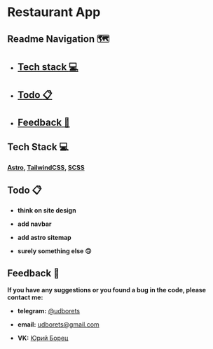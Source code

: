 # Restaurant App

<!-- **Personal [Yury's](https://github.com/udborets) portfolio website** -->

<!-- ## [Visit it!](https://udborets.vercel.app/) 👈 -->

## Readme Navigation 🗺️

- ## [Tech stack :computer:](#techstacklist)

<!-- - ## [Run locally :runner:](#runlocallylist) -->

- ## [Todo :clipboard:](#todolist)

- ## [Feedback :pray:](#feedbacklist)

<a id="techstacklist"></a>

## Tech Stack :computer:

**[Astro](https://astro.build/), [TailwindCSS](https://tailwindcss.com/), [SCSS](https://sass-lang.com/)**

<!-- <a id="runlocallylist"></a>

## Run Locally :runner:

Clone the project (make sure You have [Git](https://git-scm.com/) installed)

```bash
  git clone https://github.com/udborets/portfolio.git
```

Go to the project directory

```bash
  cd portfolio
```

Install dependencies (make sure You have [NodeJS](https://nodejs.org/en) installed)

```bash
  npm install
```

Start the server

```bash
  npm run start
``` -->

<a id="todolist"></a>

## Todo :clipboard:

- **think on site design**

- **add navbar**

- **add astro sitemap**

- **surely something else 🙃**

<a id="feedbacklist"></a>

## Feedback :pray:

**If you have any suggestions or you found a bug in the code, please contact me:**

- **telegram:** [@udborets](https://t.me/udborets)

- **email:** udborets@gmail.com

- **VK:** [Юрий Борец](https://vk.com/udborets)
